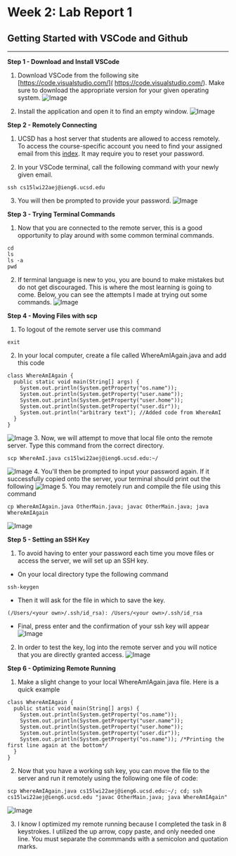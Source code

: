 # Week 2: Lab Report 1

## Getting Started with VSCode and Github 

---
**Step 1 - Download and Install VSCode**

1.    Download VSCode from the following site [https://code.visualstudio.com/]( https://code.visualstudio.com/). Make sure to download the appropriate version for your given operating system. 
![Image](Download-VSCode.png)

2.    Install the application and open it to find an empty window.
![Image](VSCode-Installed.png)


**Step 2 - Remotely Connecting**

1.    UCSD has a host server that students are allowed to access remotely. To access the course-specific account you need to find your assigned email from this [index](https://sdacs.ucsd.edu/~icc/index.php). It may require you to reset your password.

2.    In your VSCode terminal, call the following command with your newly given email. 
``` 
ssh cs15lwi22aej@ieng6.ucsd.edu 
```
3.    You will then be prompted to provide your password. 
    ![Image](Remotely-Connecting.png)

**Step 3 - Trying Terminal Commands**

1.    Now that you are connected to the remote server, this is a good opportunity to play around with some common terminal commands.
 ```
 cd
 ls
 ls -a
 pwd
 ``` 
2.    If terminal language is new to you, you are bound to make mistakes but do not get discouraged. This is where the most learning is going to come. Below, you can see the attempts I made at trying out some commands.
![Image](Trying-some-commands.png)



**Step 4 - Moving Files with scp**

1.    To logout of the remote server use this command
```
exit
```
2.    In your local computer, create a file called WhereAmIAgain.java and add this code
```
class WhereAmIAgain {
  public static void main(String[] args) {
    System.out.println(System.getProperty("os.name"));
    System.out.println(System.getProperty("user.name"));
    System.out.println(System.getProperty("user.home"));
    System.out.println(System.getProperty("user.dir"));
    System.out.println("arbitrary text"); //Added code from WhereAmI 
  }
}
```
![Image](WhereAmIAgain.png)
3.    Now, we will attempt to move that local file onto the remote server. Type this command from the correct directory.
```
scp WhereAmI.java cs15lwi22aej@ieng6.ucsd.edu:~/
```
![Image](Moving-files-scp.png)
4.    You'll then be prompted to input your password again. If it successfully copied onto the server, your terminal should print out the following
![Image](Sucessfully-moved-file.png)
5.    You may remotely run and compile the file using this command
```
cp WhereAmIAgain.java OtherMain.java; javac OtherMain.java; java WhereAmIAgain
```
![Image](Original-Java-Run.png)



**Step 5 - Setting an SSH Key**

1.    To  avoid having to enter your password each time you move files or access the server, we will set up an SSH key. 
- On your local directory type the following command
```
ssh-keygen
```
- Then it will ask for the file in which to save the key. 
```
(/Users/<your own>/.ssh/id_rsa): /Users/<your own>/.ssh/id_rsa
```
- Final, press enter and the confirmation of your ssh key will appear
![Image](Setting-SSH-key.png)
2. In order to test the key, log into the remote server and you will notice that you are directly granted access.
![Image](Successful-login-wout-password.png)


**Step 6 - Optimizing Remote Running**
1. Make a slight change to your local WhereAmIAgain.java file. Here is a quick example 
```
class WhereAmIAgain {
  public static void main(String[] args) {
    System.out.println(System.getProperty("os.name"));
    System.out.println(System.getProperty("user.name"));
    System.out.println(System.getProperty("user.home"));
    System.out.println(System.getProperty("user.dir"));
    System.out.println(System.getProperty("os.name")); /*Printing the first line again at the bottom*/
  }
}
```
2. Now that you have a working ssh key, you can move the file to the server and run it remotely using the following one file of code:  
```
scp WhereAmIAgain.java cs15lwi22aej@ieng6.ucsd.edu:~/; cd; ssh cs15lwi22aej@ieng6.ucsd.edu "javac OtherMain.java; java WhereAmIAgain"
```

![Image](Optimizing-Remote-Running.png)

3. I know I optimized my remote running because I completed the task in 8 keystrokes. I utilized the up arrow, copy paste, and only needed one line. You must separate the commmands with a semicolon and quotation marks. 

